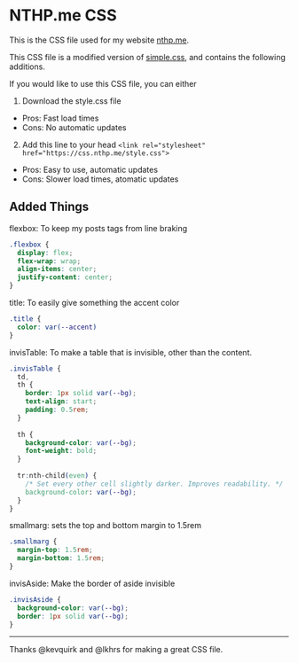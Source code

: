 # NTHP.me CSS

This is the CSS file used for my website [nthp.me](https://nthp.me). 

This CSS file is a modified version of [simple.css](https://github.com/kevquirk/simple.css), and contains the following additions.

If you would like to use this CSS file, you can either

1. Download the style.css file 

- Pros: Fast load times
- Cons: No automatic updates

2. Add this line to your head `<link rel="stylesheet" href="https://css.nthp.me/style.css">`

- Pros: Easy to use, automatic updates
- Cons: Slower load times, atomatic updates

## Added Things

flexbox: To keep my posts tags from line braking

```CSS
.flexbox {
  display: flex;
  flex-wrap: wrap;
  align-items: center;
  justify-content: center;
}
```

title: To easily give something the accent color

```CSS
.title {
  color: var(--accent)
}
```

invisTable: To make a table that is invisible, other than the content.

```CSS
.invisTable {
  td,
  th {
	border: 1px solid var(--bg);
	text-align: start;
	padding: 0.5rem;
  }
  
  th {
	background-color: var(--bg);
	font-weight: bold;
  }
  
  tr:nth-child(even) {
	/* Set every other cell slightly darker. Improves readability. */
	background-color: var(--bg);
  }
}
```

smallmarg: sets the top and bottom margin to 1.5rem

```CSS
.smallmarg {
  margin-top: 1.5rem;
  margin-bottom: 1.5rem;
}
```

invisAside: Make the border of aside invisible

```CSS
.invisAside {
  background-color: var(--bg);
  border: 1px solid var(--bg);
}
```

---

Thanks @kevquirk and @lkhrs for making a great CSS file.